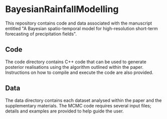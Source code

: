 # BayesianRainfallModelling

This repository contains code and data associated with the manuscript entitled "A Bayesian spatio-temporal model for high-resolution short-term forecasting of precipitation fields".

## Code

The code directory contains C++ code that can be used to generate posterior realisations using the algorithm outlined within the paper. Instructions on how to compile and execute the code are also provided.

## Data

The data directory contains each dataset analysed within the paper and the supplementary materials. The MCMC code requires several input files; details and examples are provided to help guide the user.

